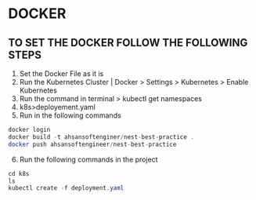 # DOCKER 
## TO SET THE DOCKER FOLLOW THE FOLLOWING STEPS
1. Set the Docker File as it is
2. Run the Kubernetes Cluster | Docker > Settings > Kubernetes > Enable Kubernetes
3. Run the command in terminal > kubectl get namespaces
4. k8s>deployement.yaml
5. Run in the following commands
```java
docker login
docker build -t ahsansoftenginer/nest-best-practice .
docker push ahsansoftengineer/nest-best-practice
```
6. Run the following commands in the project
```java
cd k8s
ls
kubectl create -f deployment.yaml

```
